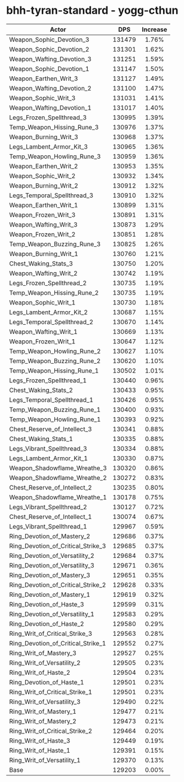 # bhh-tyran-standard - yogg-cthun
| Actor | DPS | Increase |
|---|:---:|:---:|
|Weapon_Sophic_Devotion_3|131479|1.76%|
|Weapon_Sophic_Devotion_2|131301|1.62%|
|Weapon_Wafting_Devotion_3|131251|1.59%|
|Weapon_Sophic_Devotion_1|131147|1.50%|
|Weapon_Earthen_Writ_3|131127|1.49%|
|Weapon_Wafting_Devotion_2|131100|1.47%|
|Weapon_Sophic_Writ_3|131031|1.41%|
|Weapon_Wafting_Devotion_1|131017|1.40%|
|Legs_Frozen_Spellthread_3|130995|1.39%|
|Temp_Weapon_Hissing_Rune_3|130976|1.37%|
|Weapon_Burning_Writ_3|130968|1.37%|
|Legs_Lambent_Armor_Kit_3|130965|1.36%|
|Temp_Weapon_Howling_Rune_3|130959|1.36%|
|Weapon_Earthen_Writ_2|130953|1.35%|
|Weapon_Sophic_Writ_2|130932|1.34%|
|Weapon_Burning_Writ_2|130912|1.32%|
|Legs_Temporal_Spellthread_3|130910|1.32%|
|Weapon_Earthen_Writ_1|130899|1.31%|
|Weapon_Frozen_Writ_3|130891|1.31%|
|Weapon_Wafting_Writ_3|130873|1.29%|
|Weapon_Frozen_Writ_2|130851|1.28%|
|Temp_Weapon_Buzzing_Rune_3|130825|1.26%|
|Weapon_Burning_Writ_1|130760|1.21%|
|Chest_Waking_Stats_3|130750|1.20%|
|Weapon_Wafting_Writ_2|130742|1.19%|
|Legs_Frozen_Spellthread_2|130735|1.19%|
|Temp_Weapon_Hissing_Rune_2|130735|1.19%|
|Weapon_Sophic_Writ_1|130730|1.18%|
|Legs_Lambent_Armor_Kit_2|130687|1.15%|
|Legs_Temporal_Spellthread_2|130670|1.14%|
|Weapon_Wafting_Writ_1|130669|1.13%|
|Weapon_Frozen_Writ_1|130647|1.12%|
|Temp_Weapon_Howling_Rune_2|130627|1.10%|
|Temp_Weapon_Buzzing_Rune_2|130620|1.10%|
|Temp_Weapon_Hissing_Rune_1|130502|1.01%|
|Legs_Frozen_Spellthread_1|130440|0.96%|
|Chest_Waking_Stats_2|130433|0.95%|
|Legs_Temporal_Spellthread_1|130426|0.95%|
|Temp_Weapon_Buzzing_Rune_1|130400|0.93%|
|Temp_Weapon_Howling_Rune_1|130393|0.92%|
|Chest_Reserve_of_Intellect_3|130341|0.88%|
|Chest_Waking_Stats_1|130335|0.88%|
|Legs_Vibrant_Spellthread_3|130334|0.88%|
|Legs_Lambent_Armor_Kit_1|130330|0.87%|
|Weapon_Shadowflame_Wreathe_3|130320|0.86%|
|Weapon_Shadowflame_Wreathe_2|130272|0.83%|
|Chest_Reserve_of_Intellect_2|130235|0.80%|
|Weapon_Shadowflame_Wreathe_1|130178|0.75%|
|Legs_Vibrant_Spellthread_2|130127|0.72%|
|Chest_Reserve_of_Intellect_1|130074|0.67%|
|Legs_Vibrant_Spellthread_1|129967|0.59%|
|Ring_Devotion_of_Mastery_2|129686|0.37%|
|Ring_Devotion_of_Critical_Strike_3|129685|0.37%|
|Ring_Devotion_of_Versatility_2|129684|0.37%|
|Ring_Devotion_of_Versatility_3|129671|0.36%|
|Ring_Devotion_of_Mastery_3|129651|0.35%|
|Ring_Devotion_of_Critical_Strike_2|129628|0.33%|
|Ring_Devotion_of_Mastery_1|129619|0.32%|
|Ring_Devotion_of_Haste_3|129599|0.31%|
|Ring_Devotion_of_Versatility_1|129583|0.29%|
|Ring_Devotion_of_Haste_2|129580|0.29%|
|Ring_Writ_of_Critical_Strike_3|129563|0.28%|
|Ring_Devotion_of_Critical_Strike_1|129552|0.27%|
|Ring_Writ_of_Mastery_3|129527|0.25%|
|Ring_Writ_of_Versatility_2|129505|0.23%|
|Ring_Writ_of_Haste_2|129504|0.23%|
|Ring_Devotion_of_Haste_1|129501|0.23%|
|Ring_Writ_of_Critical_Strike_1|129501|0.23%|
|Ring_Writ_of_Versatility_3|129490|0.22%|
|Ring_Writ_of_Mastery_1|129477|0.21%|
|Ring_Writ_of_Mastery_2|129473|0.21%|
|Ring_Writ_of_Critical_Strike_2|129464|0.20%|
|Ring_Writ_of_Haste_3|129449|0.19%|
|Ring_Writ_of_Haste_1|129391|0.15%|
|Ring_Writ_of_Versatility_1|129370|0.13%|
|Base|129203|0.00%|
